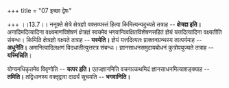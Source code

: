 +++
title = "07 इच्छा द्वेषः"

+++
।।13.7।। ननूक्ते क्षेत्रे क्षेत्रज्ञो वक्तव्यस्तं हित्वा
किमित्यन्यदुच्यते तत्राह -- **क्षेत्रज्ञ इति।** अनादिमदित्यादिना
वक्ष्यमाणविशेषणं क्षेत्रज्ञं स्वयमेव भगवान्विवक्षितविशेषणसहितं ज्ञेयं
यत्तदित्यादिना वक्ष्यतीति संबन्धः। किमिति क्षेत्रज्ञो वक्ष्यते तत्राह --
**यस्येति।** ज्ञेयं यत्तदित्यतः प्राक्तनग्रन्थस्य तात्पर्यमाह --
**अधुनेति।** अमानित्वादिलक्षणं विदधातीत्युत्तरत्र संबन्धः।
ज्ञानसाधनसमुदायबोधनं कुत्रोपयुज्यते तत्राह -- **यस्मिन्निति**।  
  
योग्यमधिकृतमेव विवृणोति -- **यत्पर इति।** एतज्ज्ञानमिति वचनात्कथमिदं
ज्ञानसाधनमित्याशङ्क्याह -- **तमिति।** तद्विधानस्य वक्तृद्वारा दार्ढ्यं
सूचयति -- **भगवानिति।** 


